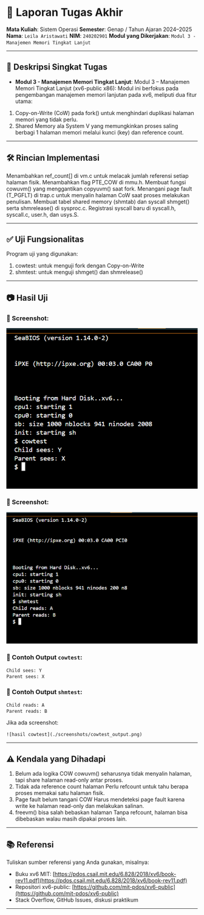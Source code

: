 # 📝 Laporan Tugas Akhir

**Mata Kuliah**: Sistem Operasi
**Semester**: Genap / Tahun Ajaran 2024–2025
**Nama**: `Leila Aristawati`
**NIM**: `240202901`
**Modul yang Dikerjakan**:
`Modul 3 - Manajemen Memori Tingkat Lanjut`

---

## 📌 Deskripsi Singkat Tugas
* **Modul 3 - Manajemen Memori Tingkat Lanjut**:
 Modul 3 – Manajemen Memori Tingkat Lanjut (xv6-public x86): Modul ini berfokus pada pengembangan manajemen memori lanjutan pada xv6, meliputi dua fitur utama:
1. Copy-on-Write (CoW) pada fork() untuk menghindari duplikasi halaman memori yang tidak perlu.
2. Shared Memory ala System V yang memungkinkan proses saling berbagi 1 halaman memori melalui kunci (key) dan reference count.
---

## 🛠️ Rincian Implementasi

Menambahkan ref_count[] di vm.c untuk melacak jumlah referensi setiap halaman fisik.
Menambahkan flag PTE_COW di mmu.h.
Membuat fungsi cowuvm() yang menggantikan copyuvm() saat fork.
Menangani page fault (T_PGFLT) di trap.c untuk menyalin halaman CoW saat proses melakukan penulisan.
Membuat tabel shared memory (shmtab) dan syscall shmget() serta shmrelease() di sysproc.c.
Registrasi syscall baru di syscall.h, syscall.c, user.h, dan usys.S.

---

## ✅ Uji Fungsionalitas

Program uji yang digunakan:

1. cowtest: untuk menguji fork dengan Copy-on-Write
2. shmtest: untuk menguji shmget() dan shmrelease()

---

## 📷 Hasil Uji

### 📸 Screenshot:
![hasil cowtest_output.png](./screenshoots/cowtest_output.png)
### 📸 Screenshot:
![hasil shmtest_output.png](./screenshoots/shmtest_output.png)

### 📍 Contoh Output `cowtest`:

```
Child sees: Y
Parent sees: X
```

### 📍 Contoh Output `shmtest`:

```
Child reads: A
Parent reads: B
```
Jika ada screenshot:

```
![hasil cowtest](./screenshots/cowtest_output.png)
```

---

## ⚠️ Kendala yang Dihadapi
1. Belum ada logika COW
cowuvm() seharusnya tidak menyalin halaman, tapi share halaman read-only antar proses.
2. Tidak ada reference count halaman
Perlu refcount untuk tahu berapa proses memakai satu halaman fisik.
3. Page fault belum tangani COW
Harus mendeteksi page fault karena write ke halaman read-only dan melakukan salinan.
4. freevm() bisa salah bebaskan halaman
Tanpa refcount, halaman bisa dibebaskan walau masih dipakai proses lain.

---

## 📚 Referensi

Tuliskan sumber referensi yang Anda gunakan, misalnya:

* Buku xv6 MIT: [https://pdos.csail.mit.edu/6.828/2018/xv6/book-rev11.pdf](https://pdos.csail.mit.edu/6.828/2018/xv6/book-rev11.pdf)
* Repositori xv6-public: [https://github.com/mit-pdos/xv6-public](https://github.com/mit-pdos/xv6-public)
* Stack Overflow, GitHub Issues, diskusi praktikum

---


